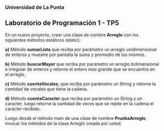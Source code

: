 ### Universidad de La Punta
## Laboratorio de Programación 1 - TP5

En un nuevo proyecto, crear una clase de nombre **Arreglo** con los siguientes métodos 
estáticos (static):

**a)** Método **sumarLista** que reciba por parámetro un arreglo unidimensional de 
enteros y muestre por pantalla la suma y promedio de los mismos.

**b)** Método **buscarMayor** que reciba por parámetro un arreglo bidimensional e 
irregular de enteros y retorne el entero más grande que se encuentra en el arreglo.

**c)** Método **cuentaVocales**, que reciba por parámetro un String y retorne la cantidad 
de vocales que tiene la cadena.

**d)** Método **cuentaCaracter** que reciba por parámetro un String y un caracter, luego 
retorne la cantidad de veces que se repite en la cadena el carácter recibido.

Luego desde el método main de una clase de nombre **PruebaArreglo**, invocar los métodos 
de la clase Arreglo creada por usted.
